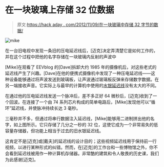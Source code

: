 # 在一块玻璃上存储 32 位数据

> 原文:[https://hack aday . com/2012/11/09/在一块玻璃中存储 32 字节的数据/](https://hackaday.com/2012/11/09/storing-32-bytes-of-data-in-a-piece-of-glass/)

![](../Images/c16a0b60cbf592d7e4d1e2a8486c8b54.png "mike")

在一台旧电视中发现一条旧的压电延迟线后，[迈克]决定弄清楚它是如何工作的，并在这个过程中把他的名字存储在一块玻璃内反射的声波中

[Mike]在观看了 EEVblog 的[Dave]拆卸大约 1985 年的摄像机后，对这些老式的延迟线产生了兴趣。[Dave]在他的便携式摄像机中发现了一种压电延迟线——这种设备能够通过将声波发送到玻璃板，让声波通过玻璃板反弹来存储数字数据。在另一端接收声音。它实际上与最早的计算机中使用的[水银延迟线](http://en.wikipedia.org/wiki/Delay_line_memory#Mercury_delay_lines)没有太大的不同。

在通过他的压电延迟线发送一个脉冲后，差不多正好 64 微秒后，[迈克]收到了一个回波。在连接了一个由 74 系列芯片构成的简单电路后，[Mike]发现他可以“循环”延迟线，并使脉冲持续长达 3 毫秒。

三毫秒并不多，但通过将串行数据注入延迟线，[Mike]能够用二进制拼出他的名字，如上图所示。它只存储了几分之一秒的 32 位，这使它成为一个非常易失的低容量存储器，但功能上相当于过去的旧水银延迟线。

这肯定不是[迈克]或[戴夫]的延迟线的设计目的；这些视频延迟线用于保持前一行视频，以进行某种形式的纠错。然而，在[迈克]的工作台和一些博物馆之外，你不会看到延迟线被用作一种计算机存储器。非常酷的建筑和令人敬畏的历史课，我们为此感谢[迈克]。